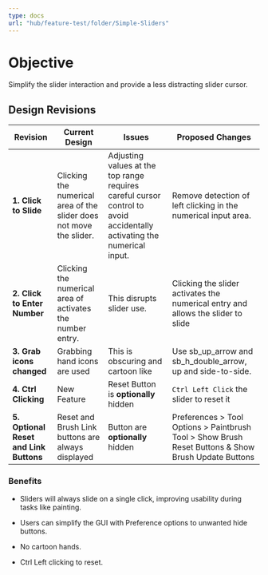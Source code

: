 ```yaml
---
type: docs
url: "hub/feature-test/folder/Simple-Sliders"
---
```


# Objective

Simplify the slider interaction and provide a less distracting slider cursor.

## Design Revisions

| **Revision**  | **Current Design**  | **Issues**  | **Proposed Changes** |
|---------------|---------------------|-------------|----------------------|
| **1. Click to Slide** | Clicking the numerical area of the slider does not move the slider. | Adjusting values at the top range requires careful cursor control to avoid accidentally activating the numerical input. | Remove detection of left clicking in the numerical input area. |
| **2. Click to Enter Number** | Clicking the numerical area of activates the number entry. | This disrupts slider use. | Clicking the slider activates the numerical entry and allows the slider to slide  |
| **3. Grab icons changed** | Grabbing hand icons are used | This is obscuring and cartoon like | Use sb_up_arrow and sb_h_double_arrow, up and side-to-side. |
| **4. Ctrl Clicking** | New Feature | Reset Button is **optionally** hidden | `Ctrl Left Click` the slider to reset it |
| **5. Optional Reset and Link Buttons** | Reset and Brush Link buttons are always displayed | Button are **optionally** hidden | Preferences > Tool Options > Paintbrush Tool > Show Brush Reset Buttons & Show Brush Update Buttons |

### **Benefits**

- Sliders will always slide on a single click, improving usability during tasks like painting.

- Users can simplify the GUI with Preference options to unwanted hide buttons.

- No cartoon hands.

- Ctrl Left clicking to reset.
